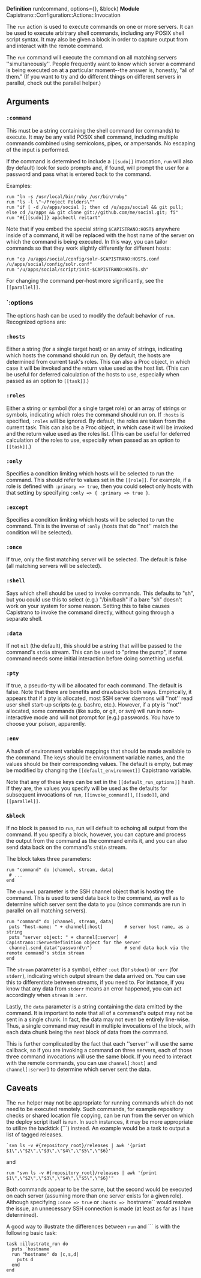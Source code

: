 **Definition**
    run(command, options={}, &block)
**Module**
    Capistrano::Configuration::Actions::Invocation

The `run` action is used to execute commands on one or more servers. It can be used to execute arbitrary shell commands, including any POSIX shell script syntax. It may also be given a block in order to capture output from and interact with the remote command.

The `run` command will execute the command on all matching servers ''simultaneously''. People frequently want to know which server a command is being executed on at a particular moment--the answer is, honestly, "all of them." (If you want to try and do different things on different servers in parallel, check out the parallel helper.)

## Arguments

### `:command`

This must be a string containing the shell command (or commands) to execute. It may be any valid POSIX shell command, including multiple commands combined using semicolons, pipes, or ampersands. No escaping of the input is performed.

If the command is determined to include a `[[sudo]]` invocation, `run` will also (by default) look for sudo prompts and, if found, will prompt the user for a password and pass what is entered back to the command.

Examples:

    run "ln -s /usr/local/bin/ruby /usr/bin/ruby"
    run "ls -l \"~/Project Folders\""
    run "if [ -d /u/apps/social ]; then cd /u/apps/social && git pull; else cd /u/apps && git clone git://github.com/me/social.git; fi"
    run "#{[[sudo]]} apachectl restart"

Note that if you embed the special string `$CAPISTRANO:HOST$` anywhere inside of a command, it will be replaced with the host name of the server on which the command is being executed. In this way, you can tailor commands so that they work slightly differently for different hosts:

    run "cp /u/apps/social/config/solr-$CAPISTRANO:HOST$.conf /u/apps/social/config/solr.conf"
    run "/u/apps/social/script/init-$CAPISTRANO:HOST$.sh"

For changing the command per-host more significantly, see the `[[parallel]]`.

### `:options

The options hash can be used to modify the default behavior of `run`. Recognized options are:

### `:hosts`

Either a string (for a single target host) or an array of strings, indicating which hosts the command should run on. By default, the hosts are determined from current task's roles. This can also a Proc object, in which case it will be invoked and the return value used as the host list. (This can be useful for deferred calculation of the hosts to use, especially when passed as an option to `[[task]]`.)

### `:roles`
Either a string or symbol (for a single target role) or an array of strings or symbols, indicating which roles the command should run on. If `:hosts` is specified, `:roles` will be ignored. By default, the roles are taken from the current task. This can also be a Proc object, in which case it will be invoked and the return value used as the roles list. (This can be useful for deferred calculation of the roles to use, especially when passed as an option to `[[task]]`.)

### `:only`
Specifies a condition limiting which hosts will be selected to run the command. This should refer to values set in the `[[role]]`.  For example, if a role is defined with `:primary => true`, then you could select only hosts with that setting by specifying `:only => { :primary => true }`.

### `:except`
Specifies a condition limiting which hosts will be selected to run the command. This is the inverse of `:only` (hosts that do ''not'' match the condition will be selected).

### `:once`

If true, only the first matching server will be selected. The default is false (all matching servers will be selected).

### `:shell`

Says which shell should be used to invoke commands. This defaults to "sh", but you could use this to select (e.g.) "/bin/bash" if a bare "sh" doesn't work on your system for some reason. Setting this to false causes Capistrano to invoke the command directly, without going through a separate shell.

### `:data`

If not `nil` (the default), this should be a string that will be passed to the command's `stdin` stream. This can be used to "prime the pump", if some command needs some initial interaction before doing something useful.

### `:pty`

If true, a pseudo-tty will be allocated for each command. The default is false. Note that there are benefits and drawbacks both ways.  Empirically, it appears that if a pty is allocated, most SSH server daemons will ''not'' read user shell start-up scripts (e.g. bashrc, etc.). However, if a pty is ''not'' allocated, some commands (like sudo, or git, or svn) will run in non-interactive mode and will not prompt for (e.g.) passwords. You have to choose your poison, apparently.

### `:env`

A hash of environment variable mappings that should be made available to the command. The keys should be environment variable names, and the values should be their corresponding values. The default is empty, but may be modified by changing the `[[default_environment]]` Capistrano variable.

Note that any of these keys can be set in the `[[default_run_options]]` hash. If they are, the values you specify will be used as the defaults for subsequent invocations of `run`, `[[invoke_command]]`, `[[sudo]]`, and `[[parallel]]`.

### `&block`

If no block is passed to `run`, run will default to echoing all output from the command. If you specify a block, however, you can capture and process the output from the command as the command emits it, and you can also send data back on the command's `stdin` stream.

The block takes three parameters:

    run "command" do |channel, stream, data|
     # ...
    end

The `channel` parameter is the SSH channel object that is hosting the command. This is used to send data back to the command, as well as to determine which server sent the data to you (since commands are run in parallel on all matching servers).

    run "command" do |channel, stream, data|
     puts "host-name: " + channel[:host]        # server host name, as a string
     puts "server object: " + channel[:server]  # Capistrano::ServerDefinition object for the server
     channel.send_data("password\n")            # send data back via the remote command's stdin stream
    end

The `stream` parameter is a symbol, either `:out` (for `stdout`) or `:err` (for `stderr`), indicating which output stream the data arrived on. You can use this to differentiate between streams, if you need to. For instance, if you know that any data from `stderr` means an error happened, you can act accordingly when `stream` is `:err`.

Lastly, the `data` parameter is a string containing the data emitted by the command. It is important to note that all of a command's output may not be sent in a single chunk. In fact, the data may not even be entirely line-wise. Thus, a single command may result in multiple invocations of the block, with each data chunk being the next block of data from the command.

This is further complicated by the fact that each ''server'' will use the same callback, so if you are invoking a command on three servers, each of those three command invocations will use the same block. If you need to interact with the remote commands, you can use `channel[:host]` and `channel[:server]` to determine which server sent the data.

## Caveats

The `run` helper may not be appropriate for running commands which do not need to be executed remotely. Such commands, for example repository checks or shared location file copying, can be run from the server on which the deploy script itself is run. In such instances, it may be more appropriate to utilize the backtick (```) instead. An example would be a task to output a list of tagged releases.

    `svn ls -v #{repository_root}/releases | awk '{print $1\",\"$2\",\"$3\",\"$4\",\"$5\",\"$6}'`

and

    run "svn ls -v #{repository_root}/releases | awk '{print $1\",\"$2\",\"$3\",\"$4\",\"$5\",\"$6}'"

Both commands appear to be the same, but the second would be executed on each server (assuming more than one server exists for a given role). Although specifying `:once => true` or `:hosts => `hostname`` would resolve the issue, an unnecessary SSH connection is made (at least as far as I have determined).

A good way to illustrate the differences between `run` and ``` is with the following basic task:

    task :illustrate_run do
      puts `hostname`
      run "hostname" do |c,s,d|
        puts d
      end
    end
